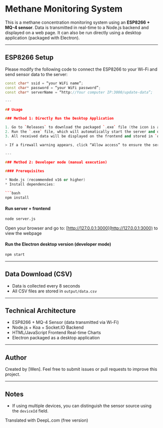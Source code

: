 # Methane Monitoring System

This is a methane concentration monitoring system using an **ESP8266 + MQ-4 sensor**. Data is transmitted in real-time to a Node.js backend and displayed on a web page. It can also be run directly using a desktop application (packaged with Electron).

---

## ESP8266 Setup

Please modify the following code to connect the ESP8266 to your Wi-Fi and send sensor data to the server:

```cpp
const char* ssid = “your WiFi name”;
const char* password = “your WiFi password”;
const char* serverName = “http://Your computer IP:3000/update-data”;

---

## Usage

### Method 1: Directly Run the Desktop Application

1. Go to `Releases` to download the packaged `.exe` file (the icon is an atom icon)
2. Run the `.exe` file, which will automatically start the server and open the frontend webpage
3. All received data will be displayed on the frontend and stored in `output/data.csv`

> If a firewall warning appears, click “Allow access” to ensure the server functions properly

---

### Method 2: Developer mode (manual execution)

#### Prerequisites

* Node.js (recommended v16 or higher)
* Install dependencies:

```bash
npm install
```

#### Run server + frontend

```bash
node server.js
```

Open your browser and go to: [http://127.0.0.1:3000](http://127.0.0.1:3000) to view the webpage

#### Run the Electron desktop version (developer mode)

```bash
npm start
```

---

## Data Download (CSV)

* Data is collected every 8 seconds
* All CSV files are stored in `output/data.csv`

---

## Technical Architecture

* ESP8266 + MQ-4 Sensor (data transmitted via Wi-Fi)
* Node.js + Koa + Socket.IO Backend
* HTML/JavaScript Frontend Real-time Charts
* Electron packaged as a desktop application

---

## Author

Created by \[Wen].
Feel free to submit issues or pull requests to improve this project.

---

## Notes

* If using multiple devices, you can distinguish the sensor source using the `deviceId` field.

Translated with DeepL.com (free version)
